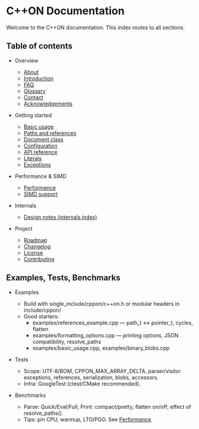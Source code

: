 # C++ON Documentation

Welcome to the C++ON documentation. This index routes to all sections.

## Table of contents

- Overview
  - [About](./ABOUT.md)
  - [Introduction](./INTRODUCTION.md)
  - [FAQ](./FAQ.md)
  - [Glossary](./GLOSSARY.md)
  - [Contact](./CONTACT.md)
  - [Acknowledgements](./ACKNOWLEDGEMENT.md)

- Getting started
  - [Basic usage](./BASIC_USAGE.md)
  - [Paths and references](./PATHS.md)
  - [Document class](./DOCUMENT.md)
  - [Configuration](./CONFIGURATION.md)
  - [API reference](./API_REFERENCE.md)
  - [Literals](./LITERALS.md)
  - [Exceptions](./EXCEPTIONS.md)

- Performance & SIMD
  - [Performance](./PERFORMANCE.md)
  - [SIMD support](./SIMD_SUPPORT.md)

- Internals
  - [Design notes (internals index)](./internals/INDEX.md)

- Project
  - [Roadmap](./ROADMAP.md)
  - [Changelog](./CHANGELOG.md)
  - [License](../LICENSE)
  - [Contributing](../CONTRIBUTING.md)

## Examples, Tests, Benchmarks

- Examples
  - Build with single_include/cppon/c++on.h or modular headers in include/cppon/
  - Good starters:
    - examples/references_example.cpp — path_t ↔ pointer_t, cycles, flatten
    - examples/formatting_options.cpp — printing options, JSON compatibility, resolve_paths
    - examples/basic_usage.cpp, examples/binary_blobs.cpp

- Tests
  - Scope: UTF‑8/BOM, CPPON_MAX_ARRAY_DELTA, parser/visitor exceptions, references, serialization, blobs, accessors.
  - Infra: GoogleTest (ctest/CMake recommended).

- Benchmarks
  - Parse: Quick/Eval/Full; Print: compact/pretty, flatten on/off; effect of resolve_paths().
  - Tips: pin CPU, warmup, LTO/PGO. See [Performance](./PERFORMANCE.md).